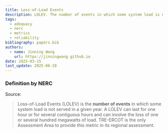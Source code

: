 ```yaml
---
title: Loss-of-Load Events
description: LOLEV. The number of events in which some system load is not served in a given year.
tags:
  - adequacy
  - nerc
  - metrics
  - reliability
bibliography: papers.bib
authors:
  - name: Jinning Wang
    url: https://jinningwang.github.io
date: 2025-03-15
last_update: 2025-06-20
---
```


### Definition by NERC

Source: <d-cite key="nerc2013probabilistic"></d-cite>

> Loss-of-Load Events (LOLEV) is the **number of events** in which some system load is not served in a given year.
> A LOLEV can last for one hour or for several contiguous hours and can involve the loss of one or several hundred megawatts of load.
> TRE-ERCOT is the only Assessment Area to provide this metric in its regional assessment.
